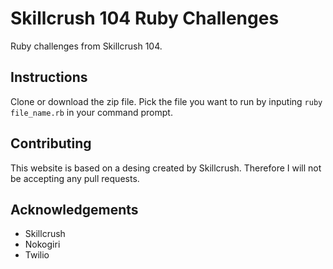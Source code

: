 # Skillcrush 104 Ruby Challenges
Ruby challenges from Skillcrush 104.

## Instructions
Clone or download the zip file. Pick the file you want to run by inputing ```ruby file_name.rb``` in your command prompt. 

## Contributing
This website is based on a desing created by Skillcrush. Therefore I will not be accepting any pull requests.

## Acknowledgements
* Skillcrush
* Nokogiri 
* Twilio